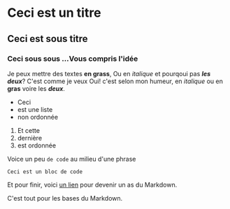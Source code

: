 # Ceci est un titre
## Ceci est sous titre
### Ceci sous sous ...Vous compris l'idée

Je peux mettre des textes **en grass**,
Ou en *italique* et pourqoui pas ***les deux***? C'est comme je veux
Oui! c'est selon mon humeur, en *italique* ou en **gras** voire les ***deux***.

- Ceci
- est une liste
- non ordonnée

1. Et cette
2. dernière
3. est ordonnée 

Voice un peu `de code` au milieu d'une phrase

```
Ceci est un bloc de code
```

Et pour finir, voici [un lien](https://guides.github.com/features/mastering-markdown/) pour devenir un as du Markdown.


C'est tout pour les bases du Markdown.
